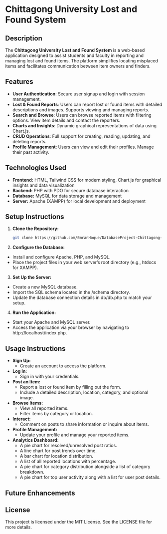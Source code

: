 # Chittagong University Lost and Found System

## Description

The **Chittagong University Lost and Found System** is a web-based application designed to assist students and faculty in reporting and managing lost and found items. The platform simplifies locating misplaced items and facilitates communication between item owners and finders.

## Features

- **User Authentication**: Secure user signup and login with session management. 
- **Lost & Found Reports**: Users can report lost or found items with detailed descriptions and images. Supports viewing and managing reports. 
- **Search and Browse**: Users can browse reported items with filtering options. View item details and contact the reporters. 
- **Charts and Insights**: Dynamic graphical representations of data using Chart.js. 
- **CRUD Operations**: Full support for creating, reading, updating, and deleting reports. 
- **Profile Management**: Users can view and edit their profiles. Manage their past activity.

## Technologies Used

- **Frontend:** HTML, Tailwind CSS for modern styling, Chart.js for graphical insights and data visualization 
- **Backend:** PHP with PDO for secure database interaction 
- **Database:** MySQL for data storage and management 
- **Server:** Apache (XAMPP) for local development and deployment

## Setup Instructions

1. **Clone the Repository:**
   ```bash
   git clone https://github.com/EmranHoque/DatabaseProject-Chittagong-University-Lost-and-Found-System.git
2. **Configure the Database:**
  - Install and configure Apache, PHP, and MySQL.
  - Place the project files in your web server’s root directory (e.g., htdocs for XAMPP).
3. **Set Up the Server:**
  - Create a new MySQL database.
  - Import the SQL schema located in the /schema directory.
  - Update the database connection details in db/db.php to match your setup.
4. **Run the Application:**
  - Start your Apache and MySQL server.
  - Access the application via your browser by navigating to http://localhost/index.php.

##  Usage Instructions
  - **Sign Up:** 
    - Create an account to access the platform. 
  - **Log In:** 
    - Sign in with your credentials.
  - **Post an Item:**
    - Report a lost or found item by filling out the form. 
    - Include a detailed description, location, category, and optional image.
  - **Browse Items:**
    - View all reported items.
    - Filter items by category or location.
  - **Interact:**
    - Comment on posts to share information or inquire about items.
  - **Profile Management:** 
    - Update your profile and manage your reported items.
  - **Analytics Dashboard:**
    - A pie chart for resolved/unresolved post ratios.
    - A line chart for post trends over time.
    - A bar chart for location distribution.
    - A list of all reported locations with percentage.
    - A pie chart for category distribution alongside a list of category breakdown.
    - A pie chart for top user activity along with a list for user post details.

## Future Enhancements

## License
This project is licensed under the MIT License. See the LICENSE file for more details.